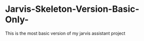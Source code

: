 # Jarvis-Skeleton-Version-Basic-Only-
This is the most basic version of my jarvis assistant project
